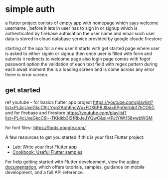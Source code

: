 # simple auth

a flutter project conists of empty app with homepage which says welcome username ,
before it lets in user has to sign in or signup which is authenticated by firebase authication 
the user name and email such user data is stored in cloud database service provided by google cloude firestore

starting of the app for a new user it starts with get started page where user is asked to either signin or signup 
then once user is filled with form and submits it redirects to welcome page 
also login page comes with fogot password option 
the validation of each text field with regex pattern 
during each await moment the is a loading screen and is come across any error there is error screen.

 

## get started


ref youtube -
for basics flutter app project https://youtube.com/playlist?list=PL4cUxeGkcC9jLYyp2Aoh6hcWuxFDX6PBJ&si=EPp0drbIp17hCO5C
and for firebase and firestore https://youtube.com/playlist?list=PL4cUxeGkcC9j--TKIdkb3ISfRbJeJYQwC&si=tPJtYWt158ywbWGM

for font files-
https://fonts.google.com/

A few resources to get you started if this is your first Flutter project:

- [Lab: Write your first Flutter app](https://docs.flutter.dev/get-started/codelab)
- [Cookbook: Useful Flutter samples](https://docs.flutter.dev/cookbook)

For help getting started with Flutter development, view the
[online documentation](https://docs.flutter.dev/), which offers tutorials,
samples, guidance on mobile development, and a full API reference.
